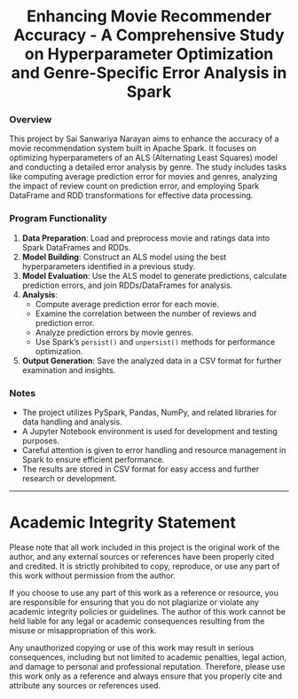 <h1 align="center">Enhancing Movie Recommender Accuracy - A Comprehensive Study on Hyperparameter Optimization and Genre-Specific Error Analysis in Spark</h1>

### Overview
This project by Sai Sanwariya Narayan aims to enhance the accuracy of a movie recommendation system built in Apache Spark. It focuses on optimizing hyperparameters of an ALS (Alternating Least Squares) model and conducting a detailed error analysis by genre. The study includes tasks like computing average prediction error for movies and genres, analyzing the impact of review count on prediction error, and employing Spark DataFrame and RDD transformations for effective data processing.

### Program Functionality
1. **Data Preparation**: Load and preprocess movie and ratings data into Spark DataFrames and RDDs.
2. **Model Building**: Construct an ALS model using the best hyperparameters identified in a previous study.
3. **Model Evaluation**: Use the ALS model to generate predictions, calculate prediction errors, and join RDDs/DataFrames for analysis.
4. **Analysis**: 
   - Compute average prediction error for each movie.
   - Examine the correlation between the number of reviews and prediction error.
   - Analyze prediction errors by movie genres.
   - Use Spark’s `persist()` and `unpersist()` methods for performance optimization.
5. **Output Generation**: Save the analyzed data in a CSV format for further examination and insights.

### Notes
- The project utilizes PySpark, Pandas, NumPy, and related libraries for data handling and analysis.
- A Jupyter Notebook environment is used for development and testing purposes.
- Careful attention is given to error handling and resource management in Spark to ensure efficient performance.
- The results are stored in CSV format for easy access and further research or development.

---

# Academic Integrity Statement

Please note that all work included in this project is the original work of the author, and any external sources or references have been properly cited and credited. It is strictly prohibited to copy, reproduce, or use any part of this work without permission from the author.

If you choose to use any part of this work as a reference or resource, you are responsible for ensuring that you do not plagiarize or violate any academic integrity policies or guidelines. The author of this work cannot be held liable for any legal or academic consequences resulting from the misuse or misappropriation of this work.

Any unauthorized copying or use of this work may result in serious consequences, including but not limited to academic penalties, legal action, and damage to personal and professional reputation. Therefore, please use this work only as a reference and always ensure that you properly cite and attribute any sources or references used.
